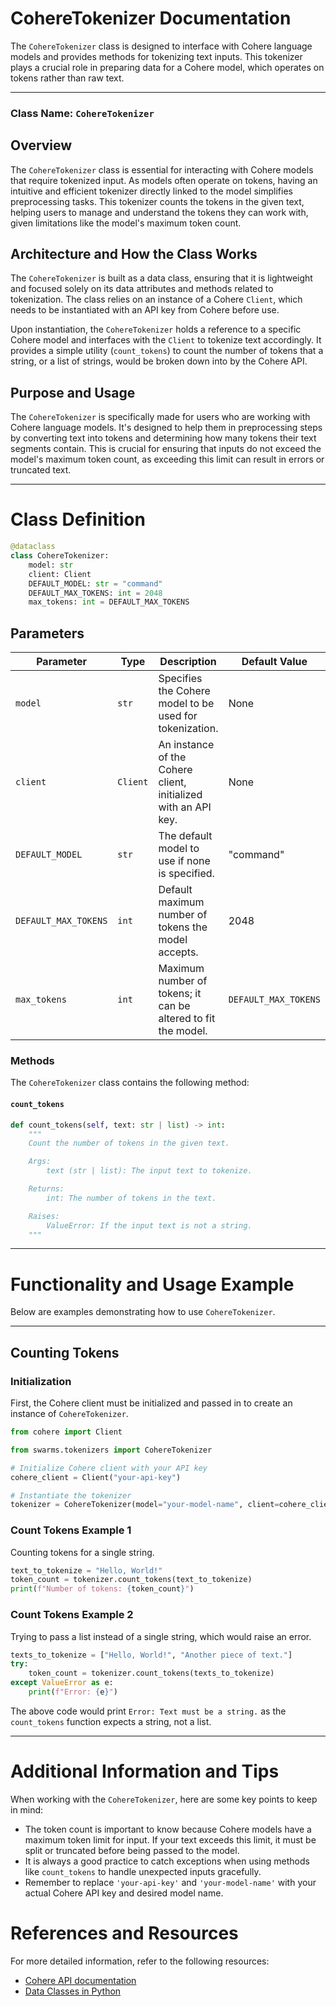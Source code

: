 # CohereTokenizer Documentation

The `CohereTokenizer` class is designed to interface with Cohere language models and provides methods for tokenizing text inputs. This tokenizer plays a crucial role in preparing data for a Cohere model, which operates on tokens rather than raw text.

---

### Class Name: `CohereTokenizer`

## Overview

The `CohereTokenizer` class is essential for interacting with Cohere models that require tokenized input. As models often operate on tokens, having an intuitive and efficient tokenizer directly linked to the model simplifies preprocessing tasks. This tokenizer counts the tokens in the given text, helping users to manage and understand the tokens they can work with, given limitations like the model's maximum token count.

## Architecture and How the Class Works

The `CohereTokenizer` is built as a data class, ensuring that it is lightweight and focused solely on its data attributes and methods related to tokenization. The class relies on an instance of a Cohere `Client`, which needs to be instantiated with an API key from Cohere before use. 

Upon instantiation, the `CohereTokenizer` holds a reference to a specific Cohere model and interfaces with the `Client` to tokenize text accordingly. It provides a simple utility (`count_tokens`) to count the number of tokens that a string, or a list of strings, would be broken down into by the Cohere API.

## Purpose and Usage

The `CohereTokenizer` is specifically made for users who are working with Cohere language models. It's designed to help them in preprocessing steps by converting text into tokens and determining how many tokens their text segments contain. This is crucial for ensuring that inputs do not exceed the model's maximum token count, as exceeding this limit can result in errors or truncated text.

---

# Class Definition

```python
@dataclass
class CohereTokenizer:
    model: str
    client: Client
    DEFAULT_MODEL: str = "command"
    DEFAULT_MAX_TOKENS: int = 2048
    max_tokens: int = DEFAULT_MAX_TOKENS
```

## Parameters

| Parameter          | Type           | Description                                                   | Default Value |
| ------------------ | -------------- | ------------------------------------------------------------- | ------------- |
| `model`            | `str`          | Specifies the Cohere model to be used for tokenization.       | None          |
| `client`           | `Client`       | An instance of the Cohere client, initialized with an API key.| None          |
| `DEFAULT_MODEL`    | `str`          | The default model to use if none is specified.                | "command"     |
| `DEFAULT_MAX_TOKENS`| `int`         | Default maximum number of tokens the model accepts.           | 2048          |
| `max_tokens`       | `int`          | Maximum number of tokens; it can be altered to fit the model. | `DEFAULT_MAX_TOKENS`|

### Methods

The `CohereTokenizer` class contains the following method:

#### `count_tokens`

```python
def count_tokens(self, text: str | list) -> int:
    """
    Count the number of tokens in the given text.

    Args:
        text (str | list): The input text to tokenize.

    Returns:
        int: The number of tokens in the text.

    Raises:
        ValueError: If the input text is not a string.
    """
```

---

# Functionality and Usage Example

Below are examples demonstrating how to use `CohereTokenizer`.

---

## Counting Tokens

### Initialization

First, the Cohere client must be initialized and passed in to create an instance of `CohereTokenizer`.

```python
from cohere import Client

from swarms.tokenizers import CohereTokenizer

# Initialize Cohere client with your API key
cohere_client = Client("your-api-key")

# Instantiate the tokenizer
tokenizer = CohereTokenizer(model="your-model-name", client=cohere_client)
```

### Count Tokens Example 1

Counting tokens for a single string.

```python
text_to_tokenize = "Hello, World!"
token_count = tokenizer.count_tokens(text_to_tokenize)
print(f"Number of tokens: {token_count}")
```

### Count Tokens Example 2

Trying to pass a list instead of a single string, which would raise an error.

```python
texts_to_tokenize = ["Hello, World!", "Another piece of text."]
try:
    token_count = tokenizer.count_tokens(texts_to_tokenize)
except ValueError as e:
    print(f"Error: {e}")
```

The above code would print `Error: Text must be a string.` as the `count_tokens` function expects a string, not a list.

---

# Additional Information and Tips

When working with the `CohereTokenizer`, here are some key points to keep in mind:

- The token count is important to know because Cohere models have a maximum token limit for input. If your text exceeds this limit, it must be split or truncated before being passed to the model.
- It is always a good practice to catch exceptions when using methods like `count_tokens` to handle unexpected inputs gracefully.
- Remember to replace `'your-api-key'` and `'your-model-name'` with your actual Cohere API key and desired model name.

# References and Resources

For more detailed information, refer to the following resources:

- [Cohere API documentation](https://docs.cohere.ai/)
- [Data Classes in Python](https://docs.python.org/3/library/dataclasses.html)

